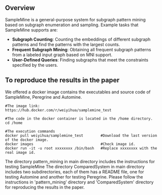 ## Overview

SampleMine is a general-purpose system for subgraph pattern mining based on subgraph enumeration and sampling. Example tasks that SampleMine supports are:

* **Subgraph Counting**: Counting the embeddings of different subgraph patterns and find the patterns with the largest counts. 
* **Frequent Subgraph Mining**: Obtaining all frequent subgraph patterns from a labeled input graph based on MNI support. 
* **User-Defined Queries**: Finding subgraphs that meet the constraints specified by the users. 


## To reproduce the results in the paper
We offered a docker image contains the executables and source code of SampleMine, Peregrine and Automine.
```shell
#The image link:
https://hub.docker.com/r/weiyihua/samplemine_test

#The code in the docker container is located in the /home directory. 
cd /home

#The execution commands
docker pull weiyihua/samplemine_test        #Download the last version of the docker image. 
docker images                               #Check image id.
docker run -it -u root xxxxxxxx /bin/bash   #Replace xxxxxxxx with the real image id. 
```

The directory pattern_mining in main directory includes the instructions for testing SampleMine
The directory ComparedSystem in main directory includes two subdirectories, each of them has a README file, one for testing Automine and another for testing Peregrine. 
Please follow the instructions in 'pattern_mining' directory and 'ComparedSystem' directory for reproducing the results in the paper. 






